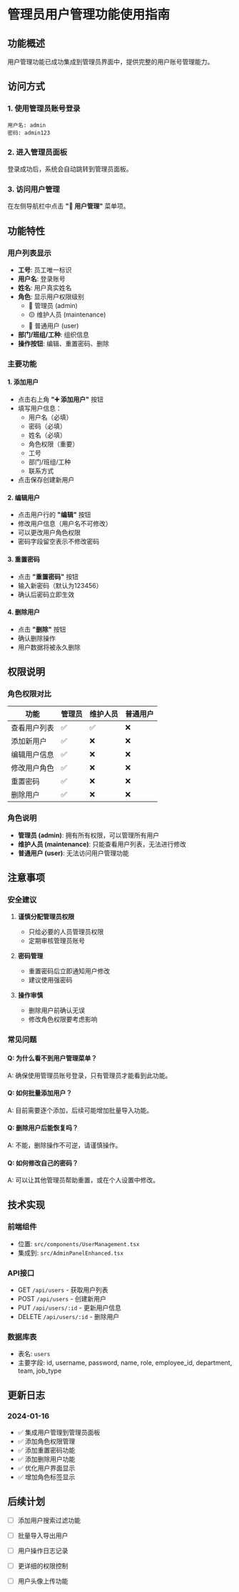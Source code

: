 # 管理员用户管理功能使用指南

## 功能概述
用户管理功能已成功集成到管理员界面中，提供完整的用户账号管理能力。

## 访问方式

### 1. 使用管理员账号登录
```
用户名: admin
密码: admin123
```

### 2. 进入管理员面板
登录成功后，系统会自动跳转到管理员面板。

### 3. 访问用户管理
在左侧导航栏中点击 **"🔑 用户管理"** 菜单项。

## 功能特性

### 用户列表显示
- **工号**: 员工唯一标识
- **用户名**: 登录账号
- **姓名**: 用户真实姓名
- **角色**: 显示用户权限级别
  - 🔴 管理员 (admin)
  - 🟡 维护人员 (maintenance)
  - 🔵 普通用户 (user)
- **部门/班组/工种**: 组织信息
- **操作按钮**: 编辑、重置密码、删除

### 主要功能

#### 1. 添加用户
- 点击右上角 **"➕ 添加用户"** 按钮
- 填写用户信息：
  - 用户名（必填）
  - 密码（必填）
  - 姓名（必填）
  - 角色权限（重要）
  - 工号
  - 部门/班组/工种
  - 联系方式
- 点击保存创建新用户

#### 2. 编辑用户
- 点击用户行的 **"编辑"** 按钮
- 修改用户信息（用户名不可修改）
- 可以更改用户角色权限
- 密码字段留空表示不修改密码

#### 3. 重置密码
- 点击 **"重置密码"** 按钮
- 输入新密码（默认为123456）
- 确认后密码立即生效

#### 4. 删除用户
- 点击 **"删除"** 按钮
- 确认删除操作
- 用户数据将被永久删除

## 权限说明

### 角色权限对比

| 功能 | 管理员 | 维护人员 | 普通用户 |
|------|--------|----------|----------|
| 查看用户列表 | ✅ | ✅ | ❌ |
| 添加新用户 | ✅ | ❌ | ❌ |
| 编辑用户信息 | ✅ | ❌ | ❌ |
| 修改用户角色 | ✅ | ❌ | ❌ |
| 重置密码 | ✅ | ❌ | ❌ |
| 删除用户 | ✅ | ❌ | ❌ |

### 角色说明
- **管理员 (admin)**: 拥有所有权限，可以管理所有用户
- **维护人员 (maintenance)**: 只能查看用户列表，无法进行修改
- **普通用户 (user)**: 无法访问用户管理功能

## 注意事项

### 安全建议
1. **谨慎分配管理员权限**
   - 只给必要的人员管理员权限
   - 定期审核管理员账号

2. **密码管理**
   - 重置密码后立即通知用户修改
   - 建议使用强密码

3. **操作审慎**
   - 删除用户前确认无误
   - 修改角色权限要考虑影响

### 常见问题

#### Q: 为什么看不到用户管理菜单？
A: 确保使用管理员账号登录，只有管理员才能看到此功能。

#### Q: 如何批量添加用户？
A: 目前需要逐个添加，后续可能增加批量导入功能。

#### Q: 删除用户后能恢复吗？
A: 不能，删除操作不可逆，请谨慎操作。

#### Q: 如何修改自己的密码？
A: 可以让其他管理员帮助重置，或在个人设置中修改。

## 技术实现

### 前端组件
- 位置: `src/components/UserManagement.tsx`
- 集成到: `src/AdminPanelEnhanced.tsx`

### API接口
- GET `/api/users` - 获取用户列表
- POST `/api/users` - 创建新用户
- PUT `/api/users/:id` - 更新用户信息
- DELETE `/api/users/:id` - 删除用户

### 数据库表
- 表名: `users`
- 主要字段: id, username, password, name, role, employee_id, department, team, job_type

## 更新日志

### 2024-01-16
- ✅ 集成用户管理到管理员面板
- ✅ 添加角色权限管理
- ✅ 添加重置密码功能
- ✅ 添加删除用户功能
- ✅ 优化用户界面显示
- ✅ 增加角色标签显示

## 后续计划
- [ ] 添加用户搜索过滤功能
- [ ] 批量导入导出用户
- [ ] 用户操作日志记录
- [ ] 更详细的权限控制
- [ ] 用户头像上传功能

